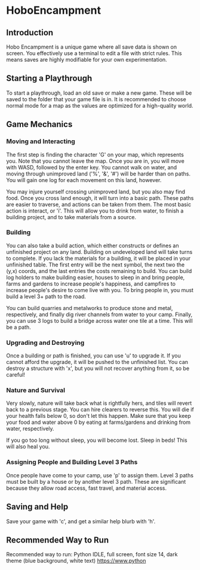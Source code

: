# HoboEncampment

## Introduction
Hobo Encampment is a unique game where all save data is shown on screen. You effectively use a terminal to edit a file with strict rules. This means saves are highly modifiable for your own experimentation.

## Starting a Playthrough
To start a playthrough, load an old save or make a new game. These will be saved to the folder that your game file is in. It is recommended to choose normal mode for a map as the values are optimized for a high-quality world.

## Game Mechanics
### Moving and Interacting
The first step is finding the character 'G' on your map, which represents you. Note that you cannot leave the map. Once you are in, you will move with WASD, followed by the enter key. You cannot walk on water, and moving through unimproved land ('%', '&', '#') will be harder than on paths. You will gain one log for each movement on this land, however.

You may injure yourself crossing unimproved land, but you also may find food. Once you cross land enough, it will turn into a basic path. These paths are easier to traverse, and actions can be taken from them. The most basic action is interact, or 'i'. This will allow you to drink from water, to finish a building project, and to take materials from a source.

### Building
You can also take a build action, which either constructs or defines an unfinished project on any land. Building on undeveloped land will take turns to complete. If you lack the materials for a building, it will be placed in your unfinished table. The first entry will be the next symbol, the next two the (y,x) coords, and the last entries the costs remaining to build. You can build log holders to make building easier, houses to sleep in and bring people, farms and gardens to increase people's happiness, and campfires to increase people's desire to come live with you. To bring people in, you must build a level 3+ path to the road.

You can build quarries and metalworks to produce stone and metal, respectively, and finally dig river channels from water to your camp. Finally, you can use 3 logs to build a bridge across water one tile at a time. This will be a path.

### Upgrading and Destroying
Once a building or path is finished, you can use 'u' to upgrade it. If you cannot afford the upgrade, it will be pushed to the unfinished list. You can destroy a structure with 'x', but you will not recover anything from it, so be careful!

### Nature and Survival
Very slowly, nature will take back what is rightfully hers, and tiles will revert back to a previous stage. You can hire clearers to reverse this. You will die if your health falls below 0, so don't let this happen. Make sure that you keep your food and water above 0 by eating at farms/gardens and drinking from water, respectively.

If you go too long without sleep, you will become lost. Sleep in beds! This will also heal you.

### Assigning People and Building Level 3 Paths
Once people have come to your camp, use 'p' to assign them. Level 3 paths must be built by a house or by another level 3 path. These are significant because they allow road access, fast travel, and material access.

## Saving and Help
Save your game with 'c', and get a similar help blurb with 'h'.

## Recommended Way to Run
Recommended way to run: Python IDLE, full screen, font size 14, dark theme (blue background, white text)
https://www.python

